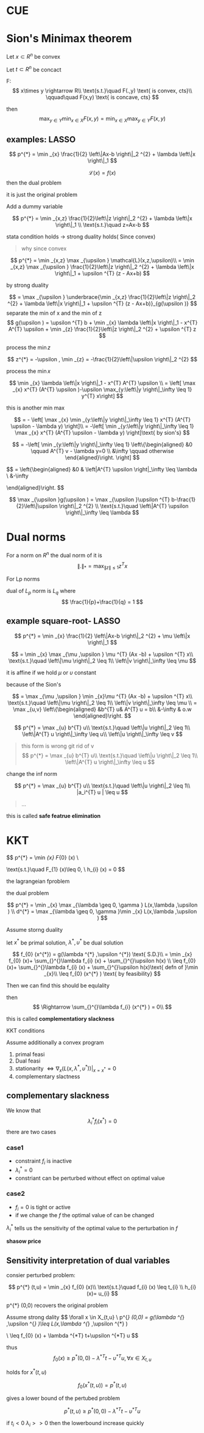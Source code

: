 # CUE

# Sion's Minimax theorem

Let $x\subset R^{n}$ be convex

Let $t\subset R^{n}$ be concact

F: 
$$
x\times y \rightarrow R\\
\text{s.t.}\quad F(.,y) \text{ is convex, cts}\\
\qquad\quad F(x,y) \text{ is concave, cts}
$$

then 
$$
\max _{y\in Y} \min _{x\in X} F(x,y) = \min _{x\in X}  \max _{y \in Y} F(x,y)
$$

## examples: LASSO

$$
p^{*} = \min _{x} \frac{1}{2} \left\|Ax-b \right\|_2 ^{2} + \lambda \left\|x \right\|_1 
$$

$$
\mathcal{L}(x) = f(x)
$$
then the dual problem

it is just the original problem

Add a dummy variable

$$
p^{*} = \min _{x,z} \frac{1}{2}\left\|z \right\|_2 ^{2} + \lambda \left\|x \right\|_1 \\
\text{s.t.}\quad z=Ax-b
$$

stata condition holds -> strong duality holds( Since convex)

> why since convex

$$
p^{*} = \min _{x,z} \max _{\upsilon } \mathcal{L}(x,z,\upsilon)\\
= \min _{x,z} \max _{\upsilon }  \frac{1}{2}\left\|z \right\|_2 ^{2} + \lambda \left\|x \right\|_1 + \upsilon ^{T} (z - Ax+b)
$$

by strong duality 

$$
=  \max _{\upsilon } \underbrace{\min _{x,z} \frac{1}{2}\left\|z \right\|_2 ^{2} + \lambda \left\|x \right\|_1 + \upsilon ^{T} (z - Ax+b)}_{g(\upsilon )}
$$
separate the min of x and the min of z
$$
g(\upsilon ) = \upsilon ^{T} b + \min _{x} \lambda \left\|x \right\|_1  - x^{T} A^{T} \upsilon + \min _{z} \frac{1}{2}\left\|z \right\|_2 ^{2} + \upsilon ^{T} z
$$


process the $\min z$

$$
z^{*}  = -\upsilon , \min _{z}  = -\frac{1}{2}\left\|\upsilon  \right\|_2 ^{2} 
$$

process the $\min x$

$$
\min _{x} \lambda \left\|x \right\|_1   - x^{T} A^{T} \upsilon \\
= \left[ \max _{x} x^{T} (A^{T} \upsilon )-\upsilon \max_{y:\left\|y \right\|_\infty \leq 1}  y^{T} x\right]
$$

this is another min max

$$
= - \left[ 
    \max _{x} \min _{y:\left\|y \right\|_\infty \leq 1}  x^{T} (A^{T} \upsilon  - \lambda y)
     \right]\\
= -\left[ 
     \min _{y:\left\|y \right\|_\infty \leq 1} \max _{x} x^{T} (A^{T} \upsilon  - \lambda y)
     \right]\text{ by sion's}
$$

$$
= -\left[ 
     \min _{y:\left\|y \right\|_\infty \leq 1} 
     \left\{\begin{aligned} 
     &0 \qquad A^{T} v - \lambda y=0 \\
     &\infty  \qquad  otherwise
      \end{aligned}\right. 
     \right]
$$

$$
 = \left\{\begin{aligned} 
 &0 & \left\|A^{T} \upsilon  \right\|_\infty \leq \lambda \\
 &-\infty 
 
  \end{aligned}\right. 
$$



$$
\max _{\upsilon }g(\upsilon ) = \max _{\upsilon }\upsilon ^{T} b-\frac{1}{2}\left\|\upsilon  \right\|_2  ^{2} \\
\text{s.t.}\quad \left\|A^{T} \upsilon  \right\|_\infty \leq \lambda 
$$


# Dual norms

For a norm on $R^{n}$ the dual norm of it is 
$$
\left\|. \right\|_* = \max _{\left\|z \right\| \leq 1 }z^{T} x 
$$



For Lp norms

dual of $L_{p}$ norm is $L_{q}$ where 
$$
\frac{1}{p}+\frac{1}{q} = 1
$$

## example square-root- LASSO

$$
p^{*} = \min _{x} \frac{1}{2} \left\|Ax-b \right\|_2 ^{2} + \mu  \left\|x \right\|_1 
$$

$$
= \min _{x} \max _{\mu ,\upsilon } \mu ^{T} (Ax -b) + \upsilon ^{T} x\\
\text{s.t.}\quad \left\|\mu  \right\|_2 \leq 1\\
\left\|v \right\|_\infty \leq \mu 
$$

it is affine if we hold $\mu$ or $\upsilon$ constant

because of the Sion's 

$$
=  \max _{\mu ,\upsilon } \min _{x}\mu ^{T} (Ax -b) + \upsilon ^{T} x\\
\text{s.t.}\quad \left\|\mu  \right\|_2 \leq 1\\
\left\|v \right\|_\infty \leq \mu \\
= \max _{u,v} \left\{\begin{aligned} &b^{T} u& A^{T} u = b\\
&-\infty & o.w  \end{aligned}\right. 
$$

$$
p^{*} = \max _{u} b^{T} u\\
\text{s.t.}\quad \left\|u \right\|_2 \leq 1\\
\left\|A^{T} u \right\|_\infty \leq u\\
\left\|u \right\|_\infty \leq  v
$$
> this form is wrong
git rid of v
$$
p^{*} = \max _{u} b^{T} u\\
\text{s.t.}\quad \left\|u \right\|_2 \leq 1\\
\left\|A^{T} u \right\|_\infty \leq u
$$

change the inf norm

$$
p^{*} = \max _{u} b^{T} u\\
\text{s.t.}\quad \left\|u \right\|_2 \leq 1\\
|a_i^{T} u | \leq u
$$

> ...

this is called **safe featrue elimination**


# KKT

$$
p^{*}  = \min _{x} F_{0} (x)
\\

\text{s.t.}\quad F_{1} (x)\leq 0, \\
h_{i} (x) = 0
$$

the lagrangeian fproblem

the dual problem

$$
p^{*} = \min _{x} \max _{\lambda \geq 0, \gamma  } L(x,\lambda ,\upsilon )
\\
d^{*} =  \max _{\lambda \geq 0, \gamma  }\min _{x} L(x,\lambda ,\upsilon )
$$

Assume storng duality

let $x^{*}$ be primal solution, $\lambda ^{*},\upsilon ^{*}$ be dual solution

$$
f_{0} (x^{*}) = g(\lambda ^{*} ,\upsilon ^{*}) \text{ S.D.}\\
= \min _{x} f_{0} (x)+ \sum_{}^{}\lambda f_{i} (x) + \sum_{}^{}\upsilon h(x) \\
\leq f_{0} (x)+ \sum_{}^{}\lambda f_{i} (x) + \sum_{}^{}\upsilon h(x)\text{ defn of }\min _{x}\\
\leq f_{0} (x^{*} ) \text{ by feasibility}
$$

Then we can find this should be equlality

then
$$
\Rightarrow \sum_{}^{}\lambda f_{i} (x^{*} ) = 0\\
$$

this is called **complementatiory slackness**

KKT conditions

Assume additionally a convex program
1. primal feasi
2. Dual feasi
3. stationarity $\Leftrightarrow \nabla_{x}(L(x,\lambda ^{*},\upsilon ^{*}  ))|_{x=x^{*}}  = 0$
4. complementary slactness


## complementary slackness

We know that 
$$
\lambda _{i} ^{*} f_{i} (x^*) =0
$$
there are two cases
### case1

- constraint $f_{i}$ is inactive
- $\lambda _{i}^{*}=0$ 
- constriant can be perturbed without effect on optimal value

### case2
- $f_{i}=0$ is tight or active
- if we change the $f$ the optimal value of can be changed

$\lambda _{i}^{*}$ tells us the sensitivity of the optimal value to the perturbation in $f$

**shasow price**

## Sensitivity interpretation of dual variables

consier perturbed problem:

$$
p^{*} (t,u) = \min _{x} f_{0} (x)\\
\text{s.t.}\quad f_{i} (x) \leq t_{i} \\
h_{i} (x)= u_{i} 
$$


p^{*} (0,0) recovers  the original problem

Assume strong dality
$$
\forall x \in X_{t,u} \\
p^{*} (0,0) = g(\lambda ^{*} ,\upsilon ^{*} )\leq L(x,\lambda ^{*} ,\upsilon ^{*} )

\\
\leq f_{0} (x) + \lambda ^{*T}  t+\upsilon ^{*T} u
$$

thus 
$$
f_{0} (x) \geq p^{*} (0,0) - \lambda ^{*T}  t- \upsilon ^{*T} u, \forall x \in X_{t,u} 
$$

holds for $x^{*} (t,u)$

$$
f_{0} (x^{*} (t,u)) = p^{*} (t,u)
$$

gives a lower bound of the pertubed problem

$$
p^{*} (t,u)\geq p^{*} (0,0) - \lambda ^{*T} t - \upsilon ^{*T} u
$$

if $t_{i}<0$ $\lambda _{i} >>0$ then the lowerbound increase quickly 